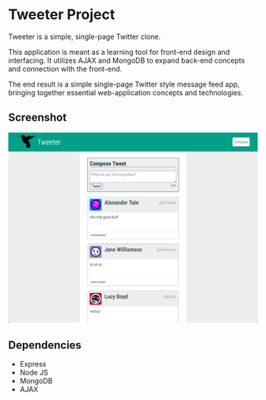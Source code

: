 # Tweeter Project

Tweeter is a simple, single-page Twitter clone.

This application is meant as a learning tool for front-end design and interfacing. It utilizes AJAX and MongoDB to expand back-end concepts and connection with the front-end.

The end result is a simple single-page Twitter style message feed app, bringing together essential web-application concepts and technologies.

## Screenshot
!['Tweeter Screenshot'](https://github.com/kellybarber/tweetr/blob/master/public/images/Tweeter.png?raw=true)

## Dependencies

- Express
- Node JS
- MongoDB
- AJAX
